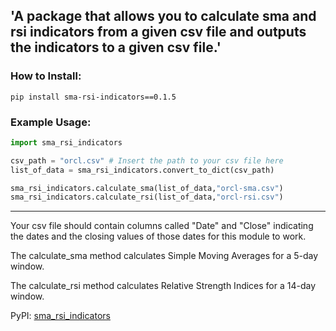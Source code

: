 ## 'A package that allows you to calculate sma and rsi indicators from a given csv file and outputs the indicators to a given csv file.'

### How to Install:
```
pip install sma-rsi-indicators==0.1.5
```

### Example Usage:
```Python
import sma_rsi_indicators

csv_path = "orcl.csv" # Insert the path to your csv file here
list_of_data = sma_rsi_indicators.convert_to_dict(csv_path)

sma_rsi_indicators.calculate_sma(list_of_data,"orcl-sma.csv")
sma_rsi_indicators.calculate_rsi(list_of_data,"orcl-rsi.csv")

```
***
Your csv file should contain columns called "Date" and "Close" indicating the dates and the closing values of those dates for this module to work.

The calculate_sma method calculates Simple Moving Averages for a 5-day window.

The calculate_rsi method calculates Relative Strength Indices for a 14-day window.

PyPI: [sma_rsi_indicators](https://pypi.org/project/sma-rsi-indicators/)
